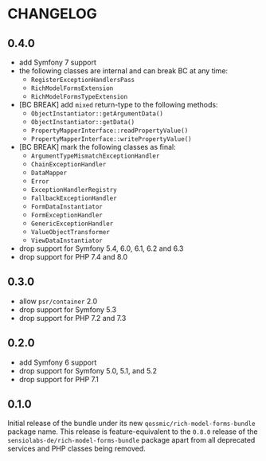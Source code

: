 CHANGELOG
=========

0.4.0
-----

* add Symfony 7 support
* the following classes are internal and can break BC at any time:
  * `RegisterExceptionHandlersPass`
  * `RichModelFormsExtension`
  * `RichModelFormsTypeExtension`
* [BC BREAK] add `mixed` return-type to the following methods:
  * `ObjectInstantiator::getArgumentData()`
  * `ObjectInstantiator::getData()`
  * `PropertyMapperInterface::readPropertyValue()`
  * `PropertyMapperInterface::writePropertyValue()`
* [BC BREAK] mark the following classes as final:
  * `ArgumentTypeMismatchExceptionHandler`
  * `ChainExceptionHandler`
  * `DataMapper`
  * `Error`
  * `ExceptionHandlerRegistry`
  * `FallbackExceptionHandler`
  * `FormDataInstantiator`
  * `FormExceptionHandler`
  * `GenericExceptionHandler`
  * `ValueObjectTransformer`
  * `ViewDataInstantiator`
* drop support for Symfony 5.4, 6.0, 6.1, 6.2 and 6.3
* drop support for PHP 7.4 and 8.0

0.3.0
-----

* allow `psr/container` 2.0
* drop support for Symfony 5.3
* drop support for PHP 7.2 and 7.3

0.2.0
-----

* add Symfony 6 support
* drop support for Symfony 5.0, 5.1, and 5.2
* drop support for PHP 7.1

0.1.0
-----

Initial release of the bundle under its new `qossmic/rich-model-forms-bundle` package name. This release is
feature-equivalent to the `0.8.0` release of the `sensiolabs-de/rich-model-forms-bundle` package apart from
all deprecated services and PHP classes being removed.
